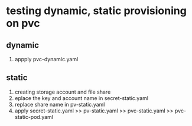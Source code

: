 # testing dynamic, static provisioning on pvc

## dynamic
1. appply pvc-dynamic.yaml

## static
1. creating storage account and file share
2. eplace the key and account name in secret-static.yaml
3. replace share name in pv-static.yaml
4. apply secret-static.yaml >> pv-static.yaml >> pvc-static.yaml >> pvc-static-pod.yaml